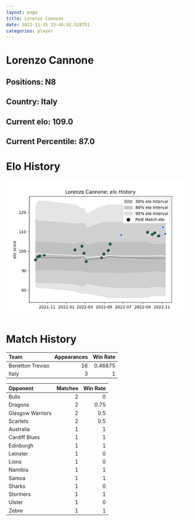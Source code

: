 ```yaml
---  
layout: page  
title: Lorenzo Cannone  
date: 2022-11-15 23:44:52.528751  
categories: player  
---
```

# Lorenzo Cannone

## Positions: N8

## Country: Italy

## Current elo: 109.0

## Current Percentile: 87.0

# Elo History


![elo history](history_LorenzoCannone.png)
# Match History


| Team             |   Appearances |   Win Rate |
|:-----------------|--------------:|-----------:|
| Benetton Treviso |            16 |    0.46875 |
| Italy            |             3 |    1       |

| Opponent         |   Matches |   Win Rate |
|:-----------------|----------:|-----------:|
| Bulls            |         2 |       0    |
| Dragons          |         2 |       0.75 |
| Glasgow Warriors |         2 |       0.5  |
| Scarlets         |         2 |       0.5  |
| Australia        |         1 |       1    |
| Cardiff Blues    |         1 |       1    |
| Edinburgh        |         1 |       1    |
| Leinster         |         1 |       0    |
| Lions            |         1 |       0    |
| Namibia          |         1 |       1    |
| Samoa            |         1 |       1    |
| Sharks           |         1 |       0    |
| Stormers         |         1 |       1    |
| Ulster           |         1 |       0    |
| Zebre            |         1 |       1    |